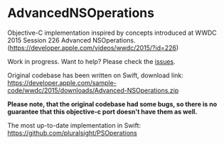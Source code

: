 # AdvancedNSOperations
Objective-C implementation inspired by concepts introduced at WWDC 2015 Session 226 Advanced NSOperations. (https://developer.apple.com/videos/wwdc/2015/?id=226)

Work in progress. Want to help? Please check the [issues](https://github.com/purrrminator/AdvancedNSOperations/issues).

Original codebase has been written on Swift, download link: https://developer.apple.com/sample-code/wwdc/2015/downloads/Advanced-NSOperations.zip

**Please note, that the original codebase had some bugs, so there is no guarantee that this objective-c port doesn't have them as well.**

The most up-to-date implementation in Swift: https://github.com/pluralsight/PSOperations
